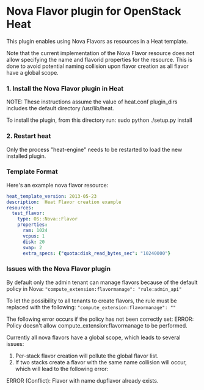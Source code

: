 Nova Flavor plugin for OpenStack Heat
=====================================

This plugin enables using Nova Flavors as resources in a Heat template.

Note that the current implementation of the Nova Flavor resource does not
allow specifying the name and flavorid properties for the resource.
This is done to avoid potential naming collision upon flavor creation as
all flavor have a global scope.

### 1. Install the Nova Flavor plugin in Heat

NOTE: These instructions assume the value of heat.conf plugin_dirs includes the
default directory /usr/lib/heat.

To install the plugin, from this directory run:
    sudo python ./setup.py install

### 2. Restart heat

Only the process "heat-engine" needs to be restarted to load the new installed
plugin.

### Template Format

Here's an example nova flavor resource:
```yaml
heat_template_version: 2013-05-23
description:  Heat Flavor creation example
resources:
  test_flavor:
    type: OS::Nova::Flavor
    properties:
      ram: 1024
      vcpus: 1
      disk: 20
      swap: 2
      extra_specs: {"quota:disk_read_bytes_sec": "10240000"}
```

### Issues with the Nova Flavor plugin

By default only the admin tenant can manage flavors because of the default
policy in Nova: ```"compute_extension:flavormanage": "rule:admin_api"```

To let the possibility to all tenants to create flavors, the rule must be
replaced with the following: ```"compute_extension:flavormanage": ""```

The following error occurs if the policy has not been correctly set:
 ERROR: Policy doesn't allow compute_extension:flavormanage to be performed.

Currently all nova flavors have a global scope, which leads to several issues:
1. Per-stack flavor creation will pollute the global flavor list.
2. If two stacks create a flavor with the same name collision will occur,
which will lead to the following error:

 ERROR (Conflict): Flavor with name dupflavor already exists.

